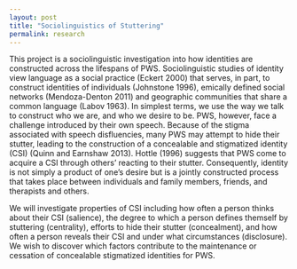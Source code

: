 ```yaml
---
layout: post
title: "Sociolinguistics of Stuttering"
permalink: research
---
```


This project is a sociolinguistic investigation into how identities are constructed across the lifespans of PWS. Sociolinguistic studies of identity view language as a social practice (Eckert 2000) that serves, in part, to construct identities of individuals (Johnstone 1996), emically defined social networks (Mendoza-Denton 2011) and geographic communities that share a common language (Labov 1963). In simplest terms, we use the way we talk to construct who we are, and who we desire to be. PWS, however, face a challenge introduced by their own speech. Because of the stigma associated with speech disfluencies, many PWS may attempt to hide their stutter, leading to the construction of a concealable and stigmatized identity (CSI) (Quinn and Earnshaw 2013). Hottle (1996) suggests that PWS come to acquire a CSI through others’ reacting to their stutter. Consequently, identity is not simply a product of one’s desire but is a jointly constructed process that takes place between individuals and family members, friends, and therapists and others.

We will investigate properties of CSI including how often a person thinks about their CSI (salience), the degree to which a person defines themself by stuttering (centrality), efforts to hide their stutter (concealment), and how often a person reveals their CSI and under what circumstances (disclosure). We wish to discover which factors contribute to the maintenance or cessation of concealable stigmatized identities for PWS.
